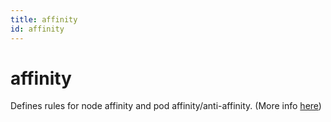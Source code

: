 ```yaml
---
title: affinity
id: affinity
---
```


# affinity

Defines rules for node affinity and pod affinity/anti-affinity. (More info [here](https://kubernetes.io/docs/concepts/scheduling-eviction/assign-pod-node/))
